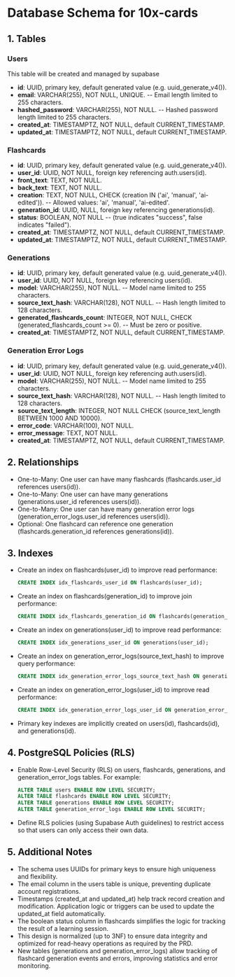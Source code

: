 # Database Schema for 10x-cards

## 1. Tables

### Users
This table will be created and managed by supabase
- **id**: UUID, primary key, default generated value (e.g. uuid_generate_v4()).
- **email**: VARCHAR(255), NOT NULL, UNIQUE.  -- Email length limited to 255 characters.
- **hashed_password**: VARCHAR(255), NOT NULL.  -- Hashed password length limited to 255 characters.
- **created_at**: TIMESTAMPTZ, NOT NULL, default CURRENT_TIMESTAMP.
- **updated_at**: TIMESTAMPTZ, NOT NULL, default CURRENT_TIMESTAMP.

### Flashcards
- **id**: UUID, primary key, default generated value (e.g. uuid_generate_v4()).
- **user_id**: UUID, NOT NULL, foreign key referencing auth.users(id).
- **front_text**: TEXT, NOT NULL.
- **back_text**: TEXT, NOT NULL.
- **creation**: TEXT, NOT NULL, CHECK (creation IN ('ai', 'manual', 'ai-edited')).  -- Allowed values: 'ai', 'manual', 'ai-edited'.
- **generation_id**: UUID, NULL, foreign key referencing generations(id).
- **status**: BOOLEAN, NOT NULL  -- (true indicates "success", false indicates "failed").
- **created_at**: TIMESTAMPTZ, NOT NULL, default CURRENT_TIMESTAMP.
- **updated_at**: TIMESTAMPTZ, NOT NULL, default CURRENT_TIMESTAMP.

### Generations
- **id**: UUID, primary key, default generated value (e.g. uuid_generate_v4()).
- **user_id**: UUID, NOT NULL, foreign key referencing users(id).
- **model**: VARCHAR(255), NOT NULL.  -- Model name limited to 255 characters.
- **source_text_hash**: VARCHAR(128), NOT NULL.  -- Hash length limited to 128 characters.
- **generated_flashcards_count**: INTEGER, NOT NULL, CHECK (generated_flashcards_count >= 0).  -- Must be zero or positive.
- **created_at**: TIMESTAMPTZ, NOT NULL, default CURRENT_TIMESTAMP.

### Generation Error Logs
- **id**: UUID, primary key, default generated value (e.g. uuid_generate_v4()).
- **user_id**: UUID, NOT NULL, foreign key referencing auth.users(id).
- **model**: VARCHAR(255), NOT NULL.  -- Model name limited to 255 characters.
- **source_text_hash**: VARCHAR(128), NOT NULL.  -- Hash length limited to 128 characters.
- **source_text_length**: INTEGER, NOT NULL CHECK (source_text_length BETWEEN 1000 AND 10000).
- **error_code**: VARCHAR(100), NOT NULL.
- **error_message**: TEXT, NOT NULL.
- **created_at**: TIMESTAMPTZ, NOT NULL, default CURRENT_TIMESTAMP.

## 2. Relationships

- One-to-Many: One user can have many flashcards (flashcards.user_id references users(id)).
- One-to-Many: One user can have many generations (generations.user_id references users(id)).
- One-to-Many: One user can have many generation error logs (generation_error_logs.user_id references users(id)).
- Optional: One flashcard can reference one generation (flashcards.generation_id references generations(id)).

## 3. Indexes

- Create an index on flashcards(user_id) to improve read performance:
  ```sql
  CREATE INDEX idx_flashcards_user_id ON flashcards(user_id);
  ```
- Create an index on flashcards(generation_id) to improve join performance:
  ```sql
  CREATE INDEX idx_flashcards_generation_id ON flashcards(generation_id);
  ```
- Create an index on generations(user_id) to improve read performance:
  ```sql
  CREATE INDEX idx_generations_user_id ON generations(user_id);
  ```
- Create an index on generation_error_logs(source_text_hash) to improve query performance:
  ```sql
  CREATE INDEX idx_generation_error_logs_source_text_hash ON generation_error_logs(source_text_hash);
  ```
- Create an index on generation_error_logs(user_id) to improve read performance:
  ```sql
  CREATE INDEX idx_generation_error_logs_user_id ON generation_error_logs(user_id);
  ```
- Primary key indexes are implicitly created on users(id), flashcards(id), and generations(id).

## 4. PostgreSQL Policies (RLS)

- Enable Row-Level Security (RLS) on users, flashcards, generations, and generation_error_logs tables. For example:
  ```sql
  ALTER TABLE users ENABLE ROW LEVEL SECURITY;
  ALTER TABLE flashcards ENABLE ROW LEVEL SECURITY;
  ALTER TABLE generations ENABLE ROW LEVEL SECURITY;
  ALTER TABLE generation_error_logs ENABLE ROW LEVEL SECURITY;
  ```
- Define RLS policies (using Supabase Auth guidelines) to restrict access so that users can only access their own data.

## 5. Additional Notes

- The schema uses UUIDs for primary keys to ensure high uniqueness and flexibility.
- The email column in the users table is unique, preventing duplicate account registrations.
- Timestamps (created_at and updated_at) help track record creation and modification. Application logic or triggers can be used to update the updated_at field automatically.
- The boolean status column in flashcards simplifies the logic for tracking the result of a learning session.
- This design is normalized (up to 3NF) to ensure data integrity and optimized for read-heavy operations as required by the PRD.
- New tables (generations and generation_error_logs) allow tracking of flashcard generation events and errors, improving statistics and error monitoring. 
